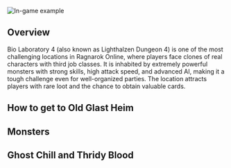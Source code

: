 ![In-game example](img\Biolaba4\Bio1.jpg)
## Overview

Bio Laboratory 4 (also known as Lighthalzen Dungeon 4) is one of the most challenging locations in Ragnarok Online, where players face clones of real characters with third job classes. It is inhabited by extremely powerful monsters with strong skills, high attack speed, and advanced AI, making it a tough challenge even for well-organized parties. The location attracts players with rare loot and the chance to obtain valuable cards.

## How to get to Old Glast Heim
## Monsters
## Ghost Chill and Thridy Blood